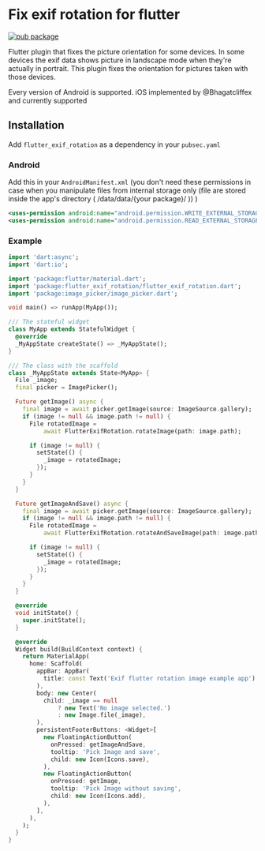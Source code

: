 # Fix exif rotation for flutter

[![pub package](https://img.shields.io/pub/v/flutter_exif_rotation.svg)](https://pub.dartlang.org/packages/flutter_exif_rotation)

Flutter plugin that fixes the picture orientation for some devices.
In some devices the exif data shows picture in landscape mode when they're actually in portrait. 
This plugin fixes the orientation for pictures taken with those devices.

Every version of Android is supported.
iOS implemented by @Bhagatcliffex and currently supported


## Installation

Add `flutter_exif_rotation` as a dependency in your `pubsec.yaml`

### Android

Add this in your `AndroidManifest.xml` (you don't need these permissions in case when you manipulate files from internal storage only (file are stored inside the app's directory ( /data/data/{your package}/ )) )

```xml
<uses-permission android:name="android.permission.WRITE_EXTERNAL_STORAGE"/>
<uses-permission android:name="android.permission.READ_EXTERNAL_STORAGE"/>
```

### Example

```dart
import 'dart:async';
import 'dart:io';

import 'package:flutter/material.dart';
import 'package:flutter_exif_rotation/flutter_exif_rotation.dart';
import 'package:image_picker/image_picker.dart';

void main() => runApp(MyApp());

/// The stateful widget
class MyApp extends StatefulWidget {
  @override
  _MyAppState createState() => _MyAppState();
}

/// The class with the scaffold
class _MyAppState extends State<MyApp> {
  File _image;
  final picker = ImagePicker();

  Future getImage() async {
    final image = await picker.getImage(source: ImageSource.gallery);
    if (image != null && image.path != null) {
      File rotatedImage =
          await FlutterExifRotation.rotateImage(path: image.path);

      if (image != null) {
        setState(() {
          _image = rotatedImage;
        });
      }
    }
  }

  Future getImageAndSave() async {
    final image = await picker.getImage(source: ImageSource.gallery);
    if (image != null && image.path != null) {
      File rotatedImage =
          await FlutterExifRotation.rotateAndSaveImage(path: image.path);

      if (image != null) {
        setState(() {
          _image = rotatedImage;
        });
      }
    }
  }

  @override
  void initState() {
    super.initState();
  }

  @override
  Widget build(BuildContext context) {
    return MaterialApp(
      home: Scaffold(
        appBar: AppBar(
          title: const Text('Exif flutter rotation image example app'),
        ),
        body: new Center(
          child: _image == null
              ? new Text('No image selected.')
              : new Image.file(_image),
        ),
        persistentFooterButtons: <Widget>[
          new FloatingActionButton(
            onPressed: getImageAndSave,
            tooltip: 'Pick Image and save',
            child: new Icon(Icons.save),
          ),
          new FloatingActionButton(
            onPressed: getImage,
            tooltip: 'Pick Image without saving',
            child: new Icon(Icons.add),
          ),
        ],
      ),
    );
  }
}

```
